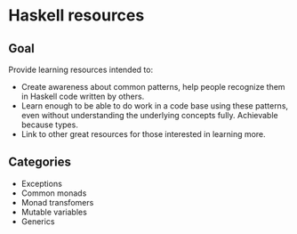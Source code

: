 # Haskell resources

## Goal

Provide learning resources intended to:

- Create awareness about common patterns, help people recognize them in Haskell code written by others.
- Learn enough to be able to do work in a code base using these patterns, even without understanding the underlying concepts fully. Achievable because types.
- Link to other great resources for those interested in learning more.

## Categories

- Exceptions
- Common monads
- Monad transfomers
- Mutable variables
- Generics
